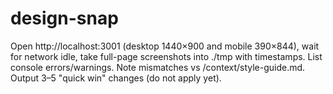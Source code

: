 # design-snap
Open http://localhost:3001 (desktop 1440×900 and mobile 390×844), wait for network idle,
take full-page screenshots into ./tmp with timestamps.
List console errors/warnings. Note mismatches vs /context/style-guide.md.
Output 3–5 "quick win" changes (do not apply yet).

